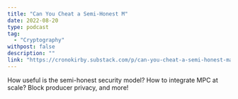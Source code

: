 ```yaml
---
title: "Can You Cheat a Semi-Honest M"
date: 2022-08-20
type: podcast
tag:
  - "Cryptography"
withpost: false
description: ""
link: "https://cronokirby.substack.com/p/can-you-cheat-a-semi-honest-man"
---
```

How useful is the semi-honest security model? How to integrate MPC at scale? Block producer privacy, and more!